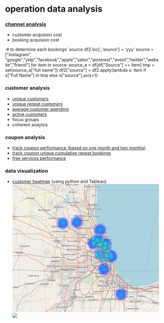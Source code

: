 # operation data analysis

### [channel analysis](https://github.com/muye0928/data_analysis/blob/master/channel_analysis.py)
- customer acquision cost
- booking acquision cost

·# to determine each bookings' source
df2.loc[:,'source'] = 'yyy'
source = ["instagram", "google","yelp","facebook","apple","salon","pinterest","event","twitter","website","friend"]
for item in source:
    source_a = df[df["Source"] == item]
    tmp = set(source_a["full name"])
    df2["source"] = df2.apply(lambda x: item if x["Full Name"] in tmp else x["source"],axis=1)·

### customer analysis
- [unique customers](https://github.com/muye0928/data_analysis/blob/master/unique_customers.py)
- [unique repeat customers](https://github.com/muye0928/data_analysis/blob/master/unique_customers.py)
- [average customer spending](https://github.com/muye0928/data_analysis/blob/master/average_customers_spending.py)
- [active customers](https://github.com/muye0928/data_analysis/blob/master/active_customers.py)
- focus groups
- coherent anaylsis
### coupon analysis
- [track coupon performance (based on one month and two months)](https://github.com/muye0928/data_analysis/blob/master/track_coupoun.py)
- [track coupon unique cumulative repeat bookings](https://github.com/muye0928/data_analysis/blob/master/track%20uniqe%20repeat%20bookings.py)
- [free services performance](https://github.com/muye0928/data_analysis/blob/master/free_serive_performance.py)
### data visualization
- [customer heatmap](https://github.com/muye0928/data_analysis/blob/master/heatmap.py) (using python and Tableau)
![](https://github.com/muye0928/data_analysis/blob/master/heatmap.PNG?raw=true)
![](https://img3.doubanio.com/view/photo/l/public/p2542626383.jpg)
